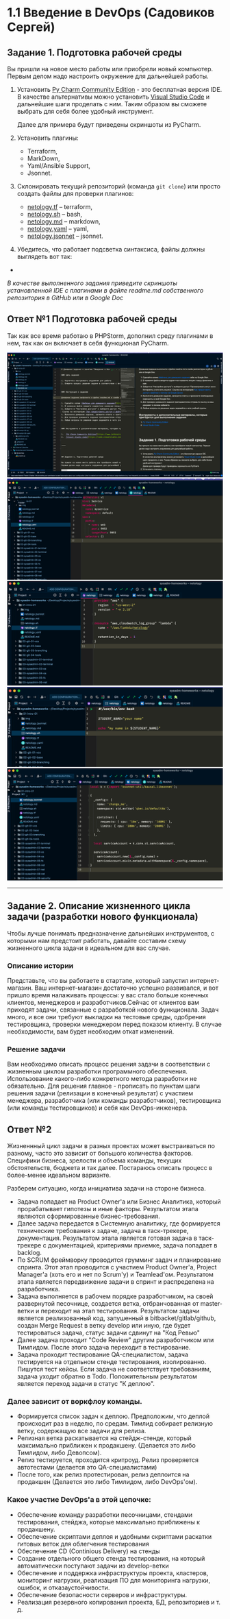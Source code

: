 # 1.1 Введение в DevOps (Садовиков Сергей)


## Задание 1. Подготовка рабочей среды

Вы пришли на новое место работы или приобрели новый компьютер.
Первым делом надо настроить окружение для дальнейшей работы. 

1. Установить [Py Charm Community Edition](https://www.jetbrains.com/ru-ru/pycharm/download/) - это бесплатная версия IDE.   
В качестве альтернативы можно установить [Visual Studio Code](https://code.visualstudio.com/Download) и дальнейшие шаги проделать с ним. Таким образом вы сможете выбрать для себя более удобный инструмент.

   Далее для примера будут приведены скриншоты из PyCharm.

2. Установить плагины:
    - Terraform,
    - MarkDown,
    - Yaml/Ansible Support,
    - Jsonnet.
3. Склонировать текущий репозиторий (команда `git clone`) или просто создать файлы для проверки плагинов:
    - [netology.tf](netology.tf) – terraform,
    - [netology.sh](netology.sh) – bash,
    - [netology.md](netology.md) – markdown, 
    - [netology.yaml](netology.yaml) – yaml,
    - [netology.jsonnet](netology.jsonnet) – jsonnet.
4. Убедитесь, что работает подсветка синтаксиса, файлы должны выглядеть вот так:
-

*В качестве выполненного задания приведите скриншоты установленной IDE с плагинами в файле readme.md собственного репозитория в GitHub или в Google Doc*

## Ответ №1 Подготовка рабочей среды

Так как все время работаю в PHPStorm, дополнил среду плагинами в нем, так как он включает в себя функционал PyCharm.

<img src="1.png">
<img src="2.png">
<img src="3.png">
<img src="4.png">
<img src="5.png">

----

## Задание 2. Описание жизненного цикла задачи (разработки нового функционала)

Чтобы лучше понимать предназначение дальнейших инструментов, с которыми нам предстоит работать, давайте 
составим схему жизненного цикла задачи в идеальном для вас случае.

### Описание истории

Представьте, что вы работаете в стартапе, который запустил интернет-магазин. Ваш интернет-магазин достаточно успешно развивался, и вот пришло время налаживать процессы: у вас стало больше конечных клиентов, менеджеров и разработчиков.Сейчас от клиентов вам приходят задачи, связанные с разработкой нового функционала. Задач много, и все они требуют выкладки на тестовые среды, одобрения тестировщика, проверки менеджером перед показом клиенту. В случае необходимости, вам будет необходим откат изменений. 

### Решение задачи

Вам необходимо описать процесс решения задачи в соответствии с жизненным циклом разработки программного обеспечения. Использование какого-либо конкретного метода разработки не обязательно. Для решения главное - прописать по пунктам шаги решения задачи (релизации в конечный результат) с участием менеджера, разработчика (или команды разработчиков), тестировщика (или команды тестировщиков) и себя как DevOps-инженера. 


## Ответ №2 

Жизненнный цикл задачи в разных проектах может выстраиваться по разному, часто это зависит от большого количества факторов. Специфики бизнеса, зрелости и объема команды, текущих обстоятельств, бюджета и так далее. Постараюсь описать процесс в более-менее идеальном варианте. 

Разберем ситуацию, когда инициатива задачи на стороне бизнеса. 
- Задача попадает на Product Owner'a или Бизнес Аналитика, который прорабатывает гипотезы и иные факторы. Результатом этапа являются сформированные бизнес-требования.
- Далее задача передается в Системную аналитику, где формируется технические требования к задаче, задача в таск-трекере, документация. Результатом этапа является готовая задача в таск-трекере с документацией, критериями приемке, задача попадает в backlog.
- По SCRUM фреймворку проводится грумминг задач и планирование спринта. Этот этап проводится с участием Product Owner'а, Project Manager'a (хоть его и нет по Scrum'у) и Teamlead'ом. Результатом этапа является передвижение задачи в спринт и распределена на разработчика. 
- Задача выполняется в рабочем порядке разработчиком, на своей развернутой песочнице, создается ветка, отбранчованная от master-ветки и переходит на этап тестирования. Результатом задачи является реализованный код, запушенный в bitbacket/gitlab/github, создан Merge Request в ветку develop или иную, где будет тестироваться задача, статус задачи сдвинут на "Код Ревью"
- Далее задача проходит "Code Review" другим разработчиком или Тимлидом. После этого задача переходит в тестирование. 
- Задача проходит тестирование QA-специалистом, задача тестируется на отдельном стенде тестирования, изолированно. Пишутся тест кейсы. Если задача не соответствует требованиям, задача уходит обратно в Todo. Положительным результатом является переход задачи в статус "К деплою". 

### Далее зависит от воркфлоу команды. 

- Формируется список задач к деплою. Предположим, что деплой происходит раз в неделю, по средам. Тимлид собирает релизную ветку, содержащую все задачи для релиза. 
- Релизная ветка раскатывается на стейдж-стенде, который максимально приближен к продакшену. (Делается это либо Тимлидом, либо Девопсом). 
- Релиз тестируется, проходится критроуд. Релиз проверяется автотестами  (делается это QA-специалистами)
- После того, как релиз протестирован, релиз деплоится на продакшен (Делается это либо Тимлидом, либо DevOps'ом). 

### Какое участие DevOps'а в этой цепочке:
- Обеспечение команду разработки песочницами, стендами тестирования, стейджа, которые максимально приближены к продакшену. 
- Обеспечение скриптами деплоя и удобными скриптами раскатки гитовых веток для облегчения тестирования
- Обеспечение CD (Continious Delivery) на стенды
- Создание отдельного общего стенда тестирования, на который автоматически поступают задачи из develop-ветки
- Обеспечение и поддержка инфраструктуры проекта, кластеров, мониторинг нагрузки, реализация ПО для мониторинга нагрузки, ошибок, и отказаустойчивости. 
- Обеспечение безопасности серверов и инфраструктуры. 
- Реализация резервного копирования проекта, БД, репозиториев и т. д. 






